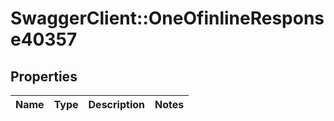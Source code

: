 # SwaggerClient::OneOfinlineResponse40357

## Properties
Name | Type | Description | Notes
------------ | ------------- | ------------- | -------------

